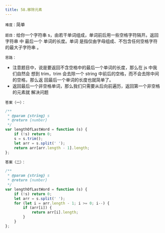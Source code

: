 ```yaml
---
title: 58.移除元素
---
```


`难度：`简单

`题目：`给你一个字符串 s，由若干单词组成，单词前后用一些空格字符隔开。返回字符串
中 最后一个 单词的长度。单词 是指仅由字母组成、不包含任何空格字符的最大子字符串
。

`思路：`

-   注意题目中，说是要返回不含空格中的最后一个单词的长度，那么在 js 中我们自然会
    想到 trim，trim 会去除一个 string 中前后的空格，而不会去除中间的空格，那么返
    回最后一个单词的长度也就简单了。
-   返回最后一个非空格单词，那么我们只需要从后向前遍历，返回第一个非空格的元素就
    解决问题

`答案（一）：`

```js
/**
 * @param {string} s
 * @return {number}
 */
var lengthOfLastWord = function (s) {
	if (!s) return 0;
	s = s.trim();
	let arr = s.split(' ');
	return arr[arr.length - 1].length;
};
```

`答案（二）：`

```js
/**
 * @param {string} s
 * @return {number}
 */
var lengthOfLastWord = function (s) {
	if (!s) return 0;
	let arr = s.split(' ');
	for (let i = arr.length - 1; i >= 0; i--) {
		if (arr[i]) {
			return arr[i].length;
		}
	}
};
```
